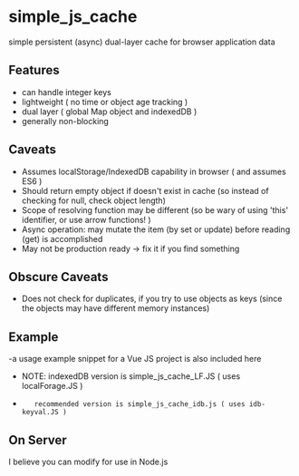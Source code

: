 # simple_js_cache
simple persistent (async) dual-layer cache for browser application data


##  Features
-  can handle integer keys
-  lightweight ( no time or object age tracking )
-  dual layer ( global Map object and indexedDB )
-  generally non-blocking

## Caveats
-  Assumes localStorage/IndexedDB capability in browser  ( and assumes ES6 )
-  Should return empty object if doesn't exist in cache (so instead of checking for null, check object length)
-  Scope of resolving function may be different (so be wary of using 'this' identifier, or use arrow functions! )
-  Async operation:  may mutate the item (by set or update) before reading (get) is accomplished
-  May not be production ready -> fix it if you find something

## Obscure Caveats
-  Does not check for duplicates, if you try to use objects as keys (since the objects may have different memory instances)


## Example
-a usage example snippet for a Vue JS project is also included here 
-  NOTE: indexedDB version is simple_js_cache_LF.JS  ( uses localForage.JS )
-        recommended version is simple_js_cache_idb.js ( uses idb-keyval.JS )


## On Server
I believe you can modify for use in Node.js

